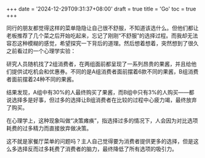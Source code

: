 +++
date = '2024-12-29T09:31:37+08:00'
draft = true
title = 'Go'
toc = true
+++

同行的朋友都觉得这样的菜单隐隐让自己很不舒服，不知道该选什么。但他们都让老板推荐了几个菜之后开始吃起来，忘记了刚刚“不舒服”的选择过程。而我却无法容忍这种模糊的感觉，希望探究一下背后的道理。然后想着想着，突然想到了很久之前看过的一个心理学实验：

研究人员随机找了2组消费者，在两组面前都呈现了一系列昂贵的果酱，并且给他们提供试吃机会和优惠券。不同的是A组消费者面前摆着6款不同的果酱，B组消费者面前摆着24种不同的果酱。

结果发现，A组中有30%的人最终购买了果酱，而B组中只有3%的人购买——都说选择多是好事，但过多的选择让B组消费者在比较的过程中心疲力竭，最终放弃了购买。

在心理学上，这种现象叫做“决策瘫痪”，指选择过多的情况下，人会因为对比选项耗费的过多精力而直接放弃做决策。

这不就是家餐厅菜单的问题吗？主人自己觉得要为消费者提供更多的选择，但是这么多选择反而过多耗费了消费者的脑力，最终降低了所有选项的吸引力。
